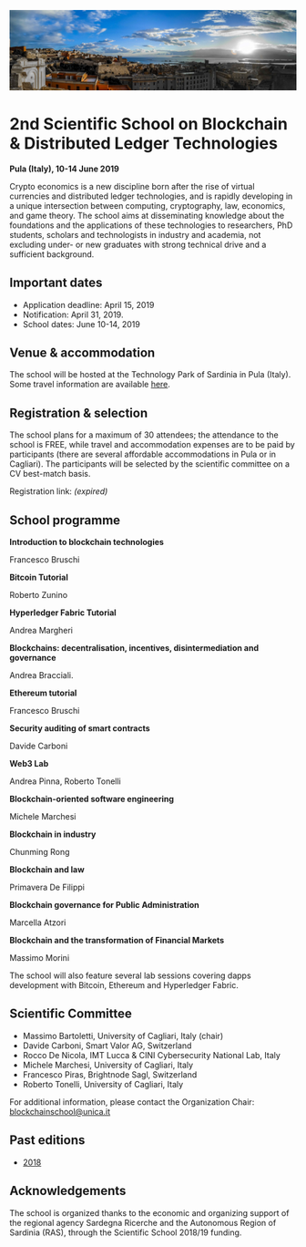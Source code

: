 ![image](../intro-bg.jpg)

# 2nd Scientific School on Blockchain & Distributed Ledger Technologies

**Pula (Italy), 10-14 June 2019**


Crypto economics is a new discipline born after the rise of virtual currencies and distributed ledger technologies, and is rapidly developing in a unique intersection between computing, cryptography, law, economics, and game theory. The school aims at disseminating knowledge about the foundations and the applications of these technologies to researchers, PhD students, scholars and technologists in industry and academia, not excluding under- or new graduates with strong technical drive and a sufficient background.


## Important dates

- Application deadline: April 15, 2019
- Notification: April 31, 2019.
- School dates: June 10-14, 2019


## Venue & accommodation

The school will be hosted at the Technology Park of Sardinia in Pula﻿ (Italy).
Some travel information are available [here](https://www.sardegnaricerche.it/index.php?xsl=370&s=101852&v=2&c=3826&nc=1&sc=).


## Registration & selection

The school plans for a maximum of 30 attendees; the attendance to the school is FREE, while travel and accommodation expenses are to be paid by participants (there are several affordable accommodations in Pula or in Cagliari). The participants will be selected by the scientific committee on a CV best-match basis.

Registration link: *(expired)*



## School programme

**Introduction to blockchain technologies**

Francesco Bruschi

**Bitcoin Tutorial**

Roberto Zunino

**Hyperledger Fabric Tutorial**

Andrea Margheri

**Blockchains: decentralisation, incentives, disintermediation and governance**

Andrea Bracciali. 

**Ethereum tutorial**

Francesco Bruschi

**Security auditing of smart contracts**

Davide Carboni

**Web3 Lab**

Andrea Pinna, Roberto Tonelli

**Blockchain-oriented software engineering**

Michele Marchesi

**Blockchain in industry**

Chunming Rong

**Blockchain and law**

Primavera De Filippi

**Blockchain governance for Public Administration**

Marcella Atzori

**Blockchain and the transformation of Financial Markets**

Massimo Morini

The school will also feature several lab sessions covering dapps development with Bitcoin, Ethereum and Hyperledger Fabric.


## Scientific Committee

- Massimo Bartoletti, University of Cagliari, Italy (chair)
- Davide Carboni, Smart Valor AG, Switzerland
- Rocco De Nicola, IMT Lucca & CINI Cybersecurity National Lab, Italy
- Michele Marchesi, University of Cagliari, Italy
- Francesco Piras, Brightnode Sagl, Switzerland
- Roberto Tonelli, University of Cagliari, Italy

For additional information, please contact the Organization Chair: blockchainschool@unica.it


## Past editions

- [2018](../2018)


## Acknowledgements

The school is organized thanks to the economic and organizing support of the regional agency Sardegna Ricerche and the Autonomous Region of Sardinia (RAS), through the Scientific School 2018/19 funding.